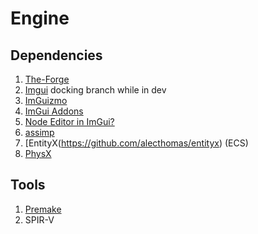 # Engine

## Dependencies

1. [The-Forge](https://github.com/ConfettiFX/The-Forge)
2. [Imgui](https://github.com/ocornut/imgui) docking branch while in dev
3. [ImGuizmo](https://github.com/CedricGuillemet/ImGuizmo)
4. [ImGui Addons](https://github.com/Flix01/imgui)
5. [Node Editor in ImGui?](https://github.com/thedmd/imgui-node-editor)
6. [assimp](https://github.com/assimp/assimp)
7. [EntityX(https://github.com/alecthomas/entityx) (ECS)
8. [PhysX](https://github.com/NVIDIAGameWorks/PhysX)

## Tools

1. [Premake](https://github.com/premake/premake-core)
2. SPIR-V
